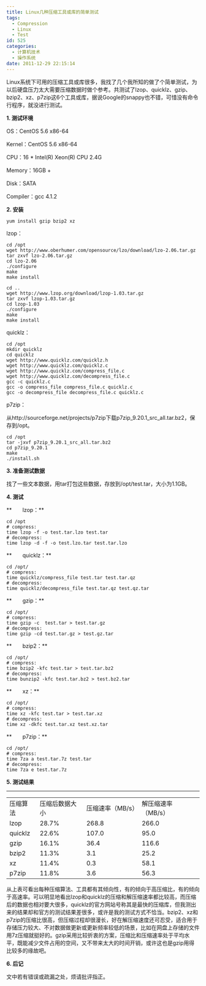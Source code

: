 ```yaml
---
title: Linux几种压缩工具或库的简单测试
tags:
  - Compression
  - Linux
  - Test
id: 525
categories:
  - 计算机技术
  - 操作系统
date: 2011-12-29 22:15:14
---
```


Linux系统下可用的压缩工具或库很多，我找了几个我所知的做了个简单测试，为以后硬盘压力太大需要压缩数据时做个参考。共测试了lzop、quicklz、gzip、bzip2、xz、p7zip这6个工具或库，据说Google的snappy也不错，可惜没有命令行程序，就没进行测试。

**1\. 测试环境**

OS：CentOS 5.6 x86-64

Kernel：CentOS 5.6 x86-64

CPU：16 * Intel(R) Xeon(R) CPU 2.4G

Memory：16GB +

Disk：SATA

Compiler：gcc 4.1.2

**2\. 安装**

```
yum install gzip bzip2 xz
```

<!--more-->


lzop：

```
cd /opt
wget http://www.oberhumer.com/opensource/lzo/download/lzo-2.06.tar.gz
tar zxvf lzo-2.06.tar.gz
cd lzo-2.06
./configure
make
make install

cd ..
wget http://www.lzop.org/download/lzop-1.03.tar.gz
tar zxvf lzop-1.03.tar.gz
cd lzop-1.03
./configure
make
make install
```

quicklz：

```
cd /opt
mkdir quicklz
cd quicklz
wget http://www.quicklz.com/quicklz.h
wget http://www.quicklz.com/quicklz.c
wget http://www.quicklz.com/compress_file.c
wget http://www.quicklz.com/decompress_file.c
gcc -c quicklz.c
gcc -o compress_file compress_file.c quicklz.c
gcc -o decompress_file decompress_file.c quicklz.c
```

p7zip：

从http://sourceforge.net/projects/p7zip下载p7zip_9.20.1_src_all.tar.bz2，保存到/opt。

```
cd /opt
tar -jxvf p7zip_9.20.1_src_all.tar.bz2
cd p7zip_9.20.1
make
./install.sh
```

**3\. 准备测试数据**

找了一些文本数据，用tar打包这些数据，存放到/opt/test.tar，大小为1.1GB。

**4\. 测试**

**　　lzop：**

```
cd /opt
# compress:
time lzop -f -o test.tar.lzo test.tar
# decompress:
time lzop -d -f -o test.lzo.tar test.tar.lzo
```

**　　quicklz：**

```
cd /opt/
# compress:
time quicklz/compress_file test.tar test.tar.qz
# decompress:
time quicklz/decompress_file test.tar.qz test.qz.tar
```

**　　gzip：**

```
cd /opt/
# compress:
time gzip -c  test.tar > test.tar.gz
# decompress:
time gzip -cd test.tar.gz > test.gz.tar
```

**　　bzip2：**

```
cd /opt/
# compress:
time bzip2 -kfc test.tar > test.tar.bz2
# decompress:
time bunzip2 -kfc test.tar.bz2 > test.bz2.tar
```

**　　xz：**

```
cd /opt/
# compress:
time xz -kfc test.tar > test.tar.xz
# decompress:
time xz -dkfc test.tar.xz test.xz.tar
```

**　　p7zip：**

```
cd /opt/
# compress:
time 7za a test.tar.7z test.tar
# decompress:
time 7za e test.tar.7z
```

**5\. 测试结果**

<table>

* * *

<td>压缩算法</td>
<td>压缩后数据大小</td>
<td>压缩速率（MB/s）</td>
<td>解压缩速率（MB/s）</td>
</hr>
<tr>
<td>lzop</td>
<td>28.7%</td>
<td>268.8</td>
<td>266.0</td>
</tr>
<tr>
<td>quicklz</td>
<td>22.6%</td>
<td>107.0</td>
<td>95.0</td>
</tr>
<tr>
<td>gzip</td>
<td>16.1%</td>
<td>36.4</td>
<td>116.6</td>
</tr>
<tr>
<td>bzip2</td>
<td>11.3%</td>
<td>3.1</td>
<td>25.2</td>
</tr>
<tr>
<td>xz</td>
<td>11.4%</td>
<td>0.3</td>
<td>58.1</td>
</tr>
<tr>
<td>p7zip</td>
<td>11.8%</td>
<td>3.6</td>
<td>56.3</td>
</tr>
</table>

从上表可看出每种压缩算法、工具都有其倾向性，有的倾向于高压缩比，有的倾向于高速率。可以明显地看出lzop和quicklz的压缩和解压缩速率都比较高，而压缩后的数据也相对要大很多，quicklz的官方网站号称其是最快的压缩库，但我测出来的结果却和官方的测试结果差很多，或许是我的测试方式不恰当。bzip2、xz和p7zip的压缩比很高，但压缩过程却很漫长，好在解压缩速度还可忍受，适合用于存储压力较大、不对数据做更新或更新频率较低的场景，比如在网盘上存储的文件用7z压缩就挺好的。gzip采用比较折衷的方案，压缩比和压缩速率处于平均水平，既能减少文件占用的空间，又不带来太大的时间开销，或许这也是gzip用得比较多的缘故吧。

**6\. 后记**

文中若有错误或疏漏之处，烦请批评指正。
